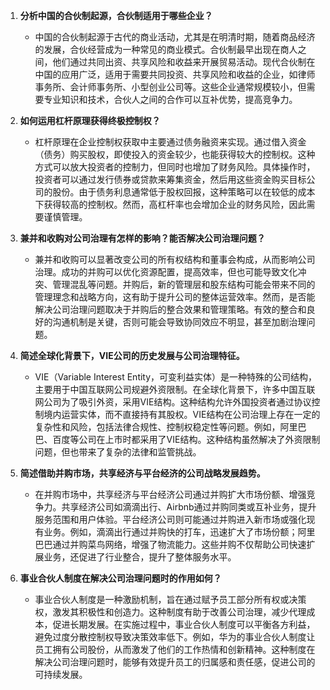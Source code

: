 1. **分析中国的合伙制起源，合伙制适用于哪些企业？**
   - 中国的合伙制起源于古代的商业活动，尤其是在明清时期，随着商品经济的发展，合伙经营成为一种常见的商业模式。合伙制最早出现在商人之间，他们通过共同出资、共享风险和收益来开展贸易活动。现代合伙制在中国的应用广泛，适用于需要共同投资、共享风险和收益的企业，如律师事务所、会计师事务所、小型创业公司等。这些企业通常规模较小，但需要专业知识和技术，合伙人之间的合作可以互补优势，提高竞争力。

2. **如何运用杠杆原理获得终极控制权？**
   - 杠杆原理在企业控制权获取中主要通过债务融资来实现。通过借入资金（债务）购买股权，即使投入的资金较少，也能获得较大的控制权。这种方式可以放大投资者的控制力，但同时也增加了财务风险。具体操作时，投资者可以通过发行债券或贷款来筹集资金，然后用这些资金购买目标公司的股份。由于债务利息通常低于股权回报，这种策略可以在较低的成本下获得较高的控制权。然而，高杠杆率也会增加企业的财务风险，因此需要谨慎管理。

3. **兼并和收购对公司治理有怎样的影响？能否解决公司治理问题？**
   - 兼并和收购可以显著改变公司的所有权结构和董事会构成，从而影响公司治理。成功的并购可以优化资源配置，提高效率，但也可能导致文化冲突、管理混乱等问题。并购后，新的管理层和股东结构可能会带来不同的管理理念和战略方向，这有助于提升公司的整体运营效率。然而，是否能解决公司治理问题取决于并购后的整合效果和管理策略。有效的整合和良好的沟通机制是关键，否则可能会导致协同效应不明显，甚至加剧治理问题。

4. **简述全球化背景下，VIE公司的历史发展与公司治理特征。**
   - VIE（Variable Interest Entity，可变利益实体）是一种特殊的公司结构，主要用于中国互联网公司规避外资限制。在全球化背景下，许多中国互联网公司为了吸引外资，采用VIE结构。这种结构允许外国投资者通过协议控制境内运营实体，而不直接持有其股权。VIE结构在公司治理上存在一定的复杂性和风险，包括法律合规性、控制权稳定性等问题。例如，阿里巴巴、百度等公司在上市时都采用了VIE结构。这种结构虽然解决了外资限制问题，但也带来了复杂的法律和监管挑战。

5. **简述借助并购市场，共享经济与平台经济的公司战略发展趋势。**
   - 在并购市场中，共享经济与平台经济公司通过并购扩大市场份额、增强竞争力。共享经济公司如滴滴出行、Airbnb通过并购同类或互补业务，提升服务范围和用户体验。平台经济公司则可能通过并购进入新市场或强化现有业务。例如，滴滴出行通过并购快的打车，迅速扩大了市场份额；阿里巴巴通过并购菜鸟网络，增强了物流能力。这些并购不仅帮助公司快速扩展业务，还促进了行业整合，提升了整体服务水平。

6. **事业合伙人制度在解决公司治理问题时的作用如何？**
   - 事业合伙人制度是一种激励机制，旨在通过赋予员工部分所有权或决策权，激发其积极性和创造力。这种制度有助于改善公司治理，减少代理成本，促进长期发展。在实施过程中，事业合伙人制度可以平衡各方利益，避免过度分散控制权导致决策效率低下。例如，华为的事业合伙人制度让员工拥有公司股份，从而激发了他们的工作热情和创新精神。这种制度在解决公司治理问题时，能够有效提升员工的归属感和责任感，促进公司的可持续发展。
